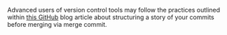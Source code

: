 Advanced users of version control tools may follow the practices outlined within [this GitHub](https://github.blog/2022-06-30-write-better-commits-build-better-projects/) blog article about structuring a story of your commits before merging via merge commit.
